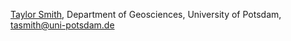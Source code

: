 [Taylor Smith](https://tasmi.github.io/), Department of Geosciences, University of Potsdam, [tasmith@uni-potsdam.de](mailto:tasmith@uni-potsdam.de)
